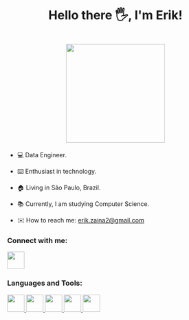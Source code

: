 <h1 align="center">Hello there 🖐️, I'm Erik!</h1>

<h1 align="center"><img src="https://media4.giphy.com/media/2IudUHdI075HL02Pkk/giphy.gif" width="230px"></h1>


- 💻 Data Engineer.

- ⌨️ Enthusiast in technology.

- 🏠 Living in São Paulo, Brazil.

- 📚 Currently, I am studying Computer Science.

- ✉️ How to reach me: erik.zaina2@gmail.com

### Connect with me:
<a href="https://www.linkedin.com/in/erikzaina/">
  <img src="https://cdn.jsdelivr.net/gh/devicons/devicon/icons/linkedin/linkedin-original.svg" width="40px"/>
</a>

### Languages and Tools:
<a href="https://developer.mozilla.org/pt-BR/docs/Web/JavaScript">
  <img src="https://cdn.jsdelivr.net/gh/devicons/devicon/icons/javascript/javascript-original.svg" width="40px"/>
</a>
<a href="https://dotnet.microsoft.com/pt-br/languages/csharp">
  <img src="https://cdn.jsdelivr.net/gh/devicons/devicon/icons/csharp/csharp-original.svg" width="40px"/>
</a>
<a href="https://www.mysql.com">
  <img src="https://cdn.jsdelivr.net/gh/devicons/devicon/icons/mysql/mysql-original-wordmark.svg" width="40px"/>
</a>
<a href="https://www.python.org/">
<img src="https://cdn.jsdelivr.net/gh/devicons/devicon/icons/python/python-original.svg" width="40px"/>
</a>
<a href="https://www.djangoproject.com/">
<img src="https://cdn.jsdelivr.net/gh/devicons/devicon/icons/django/django-plain.svg" width="40px"/>
</a>
          

          
          
          

